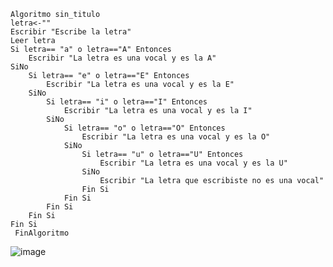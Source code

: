 	Algoritmo sin_titulo
	letra<-""
	Escribir "Escribe la letra"
	Leer letra
	Si letra== "a" o letra=="A" Entonces
		Escribir "La letra es una vocal y es la A"
	SiNo
		Si letra== "e" o letra=="E" Entonces
			Escribir "La letra es una vocal y es la E"
		SiNo
			Si letra== "i" o letra=="I" Entonces
				Escribir "La letra es una vocal y es la I"
			SiNo
				Si letra== "o" o letra=="O" Entonces
					Escribir "La letra es una vocal y es la O"
				SiNo
					Si letra== "u" o letra=="U" Entonces
						Escribir "La letra es una vocal y es la U"
					SiNo
						Escribir "La letra que escribiste no es una vocal"
					Fin Si
				Fin Si
			Fin Si
		Fin Si
	Fin Si
	 FinAlgoritmo


![image](https://user-images.githubusercontent.com/113805099/194729026-f4829c8d-c8e7-4939-a4e5-5bd7295c4479.png)
